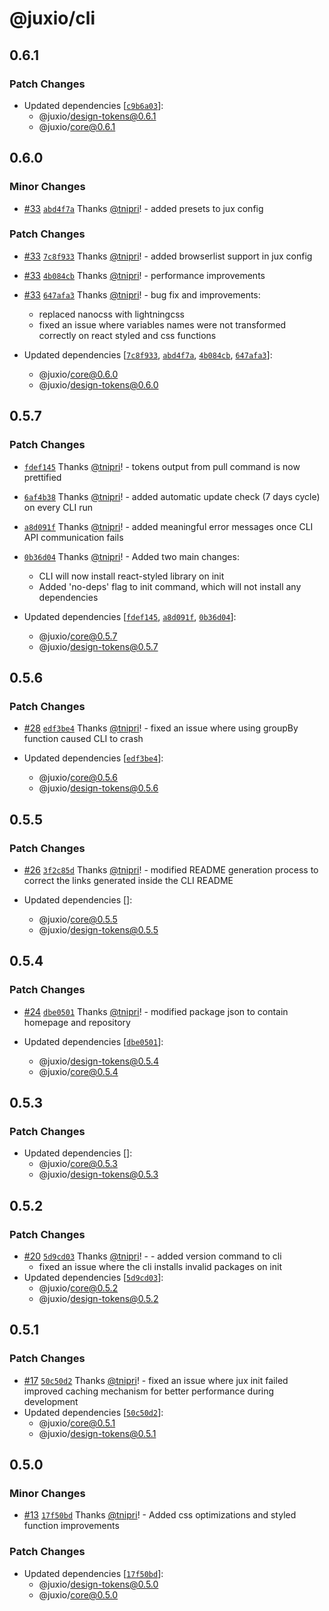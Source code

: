 # @juxio/cli

## 0.6.1

### Patch Changes

- Updated dependencies [[`c9b6a03`](https://github.com/jux-io/toolkit/commit/c9b6a03ba4207a9b85d75ab5c21cc2b565b1c7e4)]:
  - @juxio/design-tokens@0.6.1
  - @juxio/core@0.6.1

## 0.6.0

### Minor Changes

- [#33](https://github.com/jux-io/toolkit/pull/33) [`abd4f7a`](https://github.com/jux-io/toolkit/commit/abd4f7a118d80145b33694077855c4ad51bf842f) Thanks [@tnipri](https://github.com/tnipri)! - added presets to jux config

### Patch Changes

- [#33](https://github.com/jux-io/toolkit/pull/33) [`7c8f933`](https://github.com/jux-io/toolkit/commit/7c8f933b47d2627a1602779ea7cd54396d36a335) Thanks [@tnipri](https://github.com/tnipri)! - added browserlist support in jux config

- [#33](https://github.com/jux-io/toolkit/pull/33) [`4b084cb`](https://github.com/jux-io/toolkit/commit/4b084cb90680a918c485813baf1916d12aceaeaf) Thanks [@tnipri](https://github.com/tnipri)! - performance improvements

- [#33](https://github.com/jux-io/toolkit/pull/33) [`647afa3`](https://github.com/jux-io/toolkit/commit/647afa3f991883c63017d93058507107ac879731) Thanks [@tnipri](https://github.com/tnipri)! - bug fix and improvements:
  - replaced nanocss with lightningcss
  - fixed an issue where variables names were not transformed correctly on react styled and css functions
- Updated dependencies [[`7c8f933`](https://github.com/jux-io/toolkit/commit/7c8f933b47d2627a1602779ea7cd54396d36a335), [`abd4f7a`](https://github.com/jux-io/toolkit/commit/abd4f7a118d80145b33694077855c4ad51bf842f), [`4b084cb`](https://github.com/jux-io/toolkit/commit/4b084cb90680a918c485813baf1916d12aceaeaf), [`647afa3`](https://github.com/jux-io/toolkit/commit/647afa3f991883c63017d93058507107ac879731)]:
  - @juxio/core@0.6.0
  - @juxio/design-tokens@0.6.0

## 0.5.7

### Patch Changes

- [`fdef145`](https://github.com/jux-io/toolkit/commit/fdef145d179d23f46f04e26c0858001addc23e2e) Thanks [@tnipri](https://github.com/tnipri)! - tokens output from pull command is now prettified

- [`6af4b38`](https://github.com/jux-io/toolkit/commit/6af4b3872a4c39207e3ed544a032eb0f25d4413f) Thanks [@tnipri](https://github.com/tnipri)! - added automatic update check (7 days cycle) on every CLI run

- [`a8d091f`](https://github.com/jux-io/toolkit/commit/a8d091fd4e6afa826b5ff247f29dc1d5ba744af0) Thanks [@tnipri](https://github.com/tnipri)! - added meaningful error messages once CLI API communication fails

- [`0b36d04`](https://github.com/jux-io/toolkit/commit/0b36d04e70e543fc351cf4085963cee492a3d10c) Thanks [@tnipri](https://github.com/tnipri)! - Added two main changes:

  - CLI will now install react-styled library on init
  - Added 'no-deps' flag to init command, which will not install any dependencies

- Updated dependencies [[`fdef145`](https://github.com/jux-io/toolkit/commit/fdef145d179d23f46f04e26c0858001addc23e2e), [`a8d091f`](https://github.com/jux-io/toolkit/commit/a8d091fd4e6afa826b5ff247f29dc1d5ba744af0), [`0b36d04`](https://github.com/jux-io/toolkit/commit/0b36d04e70e543fc351cf4085963cee492a3d10c)]:
  - @juxio/core@0.5.7
  - @juxio/design-tokens@0.5.7

## 0.5.6

### Patch Changes

- [#28](https://github.com/jux-io/toolkit/pull/28) [`edf3be4`](https://github.com/jux-io/toolkit/commit/edf3be40aa988cd13e6dd6a4582f8298ced9c870) Thanks [@tnipri](https://github.com/tnipri)! - fixed an issue where using groupBy function caused CLI to crash

- Updated dependencies [[`edf3be4`](https://github.com/jux-io/toolkit/commit/edf3be40aa988cd13e6dd6a4582f8298ced9c870)]:
  - @juxio/core@0.5.6
  - @juxio/design-tokens@0.5.6

## 0.5.5

### Patch Changes

- [#26](https://github.com/jux-io/toolkit/pull/26) [`3f2c85d`](https://github.com/jux-io/toolkit/commit/3f2c85d34bfafa4fc1c81ad6fc2dc47c04e60c13) Thanks [@tnipri](https://github.com/tnipri)! - modified README generation process to correct the links generated inside the CLI README

- Updated dependencies []:
  - @juxio/core@0.5.5
  - @juxio/design-tokens@0.5.5

## 0.5.4

### Patch Changes

- [#24](https://github.com/jux-io/toolkit/pull/24) [`dbe0501`](https://github.com/jux-io/toolkit/commit/dbe0501368f45387a0cdad3453f644e5323cb351) Thanks [@tnipri](https://github.com/tnipri)! - modified package json to contain homepage and repository

- Updated dependencies [[`dbe0501`](https://github.com/jux-io/toolkit/commit/dbe0501368f45387a0cdad3453f644e5323cb351)]:
  - @juxio/design-tokens@0.5.4
  - @juxio/core@0.5.4

## 0.5.3

### Patch Changes

- Updated dependencies []:
  - @juxio/core@0.5.3
  - @juxio/design-tokens@0.5.3

## 0.5.2

### Patch Changes

- [#20](https://github.com/jux-io/toolkit/pull/20) [`5d9cd03`](https://github.com/jux-io/toolkit/commit/5d9cd03e29f2ed62340541b95ca4e1ed6b1605fb) Thanks [@tnipri](https://github.com/tnipri)! - - added version command to cli
  - fixed an issue where the cli installs invalid packages on init
- Updated dependencies [[`5d9cd03`](https://github.com/jux-io/toolkit/commit/5d9cd03e29f2ed62340541b95ca4e1ed6b1605fb)]:
  - @juxio/core@0.5.2
  - @juxio/design-tokens@0.5.2

## 0.5.1

### Patch Changes

- [#17](https://github.com/jux-io/toolkit/pull/17) [`50c50d2`](https://github.com/jux-io/toolkit/commit/50c50d252cbf48884d467eb09fe6c90acd19e4fa) Thanks [@tnipri](https://github.com/tnipri)! - fixed an issue where jux init failed
  improved caching mechanism for better performance during development
- Updated dependencies [[`50c50d2`](https://github.com/jux-io/toolkit/commit/50c50d252cbf48884d467eb09fe6c90acd19e4fa)]:
  - @juxio/core@0.5.1
  - @juxio/design-tokens@0.5.1

## 0.5.0

### Minor Changes

- [#13](https://github.com/jux-io/toolkit/pull/13) [`17f50bd`](https://github.com/jux-io/toolkit/commit/17f50bd61b769fd6e32bb0b21a7e74ad5edddbe6) Thanks [@tnipri](https://github.com/tnipri)! - Added css optimizations and styled function improvements

### Patch Changes

- Updated dependencies [[`17f50bd`](https://github.com/jux-io/toolkit/commit/17f50bd61b769fd6e32bb0b21a7e74ad5edddbe6)]:
  - @juxio/design-tokens@0.5.0
  - @juxio/core@0.5.0
